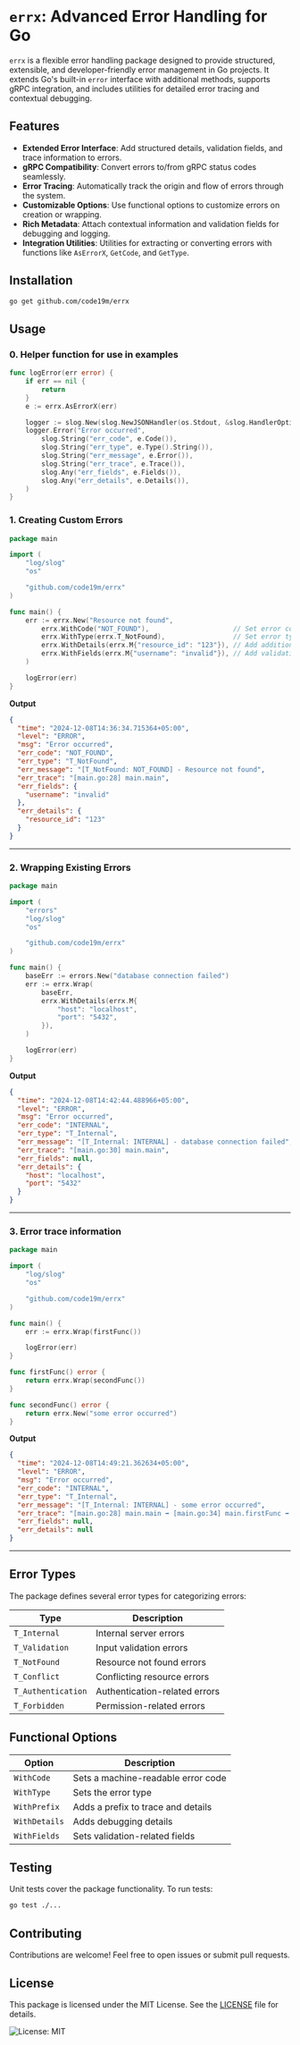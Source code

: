 # `errx`: Advanced Error Handling for Go

`errx` is a flexible error handling package designed to provide structured, extensible, and developer-friendly error management in Go projects. It extends Go's built-in `error` interface with additional methods, supports gRPC integration, and includes utilities for detailed error tracing and contextual debugging.

## Features

- **Extended Error Interface**: Add structured details, validation fields, and trace information to errors.
- **gRPC Compatibility**: Convert errors to/from gRPC status codes seamlessly.
- **Error Tracing**: Automatically track the origin and flow of errors through the system.
- **Customizable Options**: Use functional options to customize errors on creation or wrapping.
- **Rich Metadata**: Attach contextual information and validation fields for debugging and logging.
- **Integration Utilities**: Utilities for extracting or converting errors with functions like `AsErrorX`, `GetCode`, and `GetType`.

## Installation

```bash
go get github.com/code19m/errx
```

## Usage

### 0. Helper function for use in examples
```go
func logError(err error) {
	if err == nil {
		return
	}
	e := errx.AsErrorX(err)

	logger := slog.New(slog.NewJSONHandler(os.Stdout, &slog.HandlerOptions{}))
	logger.Error("Error occurred",
		slog.String("err_code", e.Code()),
		slog.String("err_type", e.Type().String()),
		slog.String("err_message", e.Error()),
		slog.String("err_trace", e.Trace()),
		slog.Any("err_fields", e.Fields()),
		slog.Any("err_details", e.Details()),
	)
}
```

### 1. Creating Custom Errors

```go
package main

import (
	"log/slog"
	"os"

	"github.com/code19m/errx"
)

func main() {
	err := errx.New("Resource not found",
		errx.WithCode("NOT_FOUND"),                     // Set error code
		errx.WithType(errx.T_NotFound),                 // Set error type
		errx.WithDetails(errx.M{"resource_id": "123"}), // Add additional details
		errx.WithFields(errx.M{"username": "invalid"}), // Add validation fields
	)

	logError(err)
}
```

**Output**

```json
{
  "time": "2024-12-08T14:36:34.715364+05:00",
  "level": "ERROR",
  "msg": "Error occurred",
  "err_code": "NOT_FOUND",
  "err_type": "T_NotFound",
  "err_message": "[T_NotFound: NOT_FOUND] - Resource not found",
  "err_trace": "[main.go:28] main.main",
  "err_fields": {
    "username": "invalid"
  },
  "err_details": {
    "resource_id": "123"
  }
}
```

---


### 2. Wrapping Existing Errors

```go
package main

import (
	"errors"
	"log/slog"
	"os"

	"github.com/code19m/errx"
)

func main() {
	baseErr := errors.New("database connection failed")
	err := errx.Wrap(
		baseErr,
		errx.WithDetails(errx.M{
			"host": "localhost",
			"port": "5432",
		}),
	)

	logError(err)
}
```

**Output**

```json
{
  "time": "2024-12-08T14:42:44.488966+05:00",
  "level": "ERROR",
  "msg": "Error occurred",
  "err_code": "INTERNAL",
  "err_type": "T_Internal",
  "err_message": "[T_Internal: INTERNAL] - database connection failed",
  "err_trace": "[main.go:30] main.main",
  "err_fields": null,
  "err_details": {
    "host": "localhost",
    "port": "5432"
  }
}
```

---

### 3. Error trace information

```go
package main

import (
	"log/slog"
	"os"

	"github.com/code19m/errx"
)

func main() {
	err := errx.Wrap(firstFunc())

	logError(err)
}

func firstFunc() error {
	return errx.Wrap(secondFunc())
}

func secondFunc() error {
	return errx.New("some error occurred")
}
```

**Output**

```json
{
  "time": "2024-12-08T14:49:21.362634+05:00",
  "level": "ERROR",
  "msg": "Error occurred",
  "err_code": "INTERNAL",
  "err_type": "T_Internal",
  "err_message": "[T_Internal: INTERNAL] - some error occurred",
  "err_trace": "[main.go:28] main.main ➡️ [main.go:34] main.firstFunc ➡️ [main.go:38] main.secondFunc",
  "err_fields": null,
  "err_details": null
}
```

---

## Error Types

The package defines several error types for categorizing errors:

| Type                | Description                          |
|---------------------|--------------------------------------|
| `T_Internal`        | Internal server errors               |
| `T_Validation`      | Input validation errors              |
| `T_NotFound`        | Resource not found errors            |
| `T_Conflict`        | Conflicting resource errors          |
| `T_Authentication`  | Authentication-related errors        |
| `T_Forbidden`       | Permission-related errors            |

## Functional Options

| Option              | Description                          |
|---------------------|--------------------------------------|
| `WithCode`          | Sets a machine-readable error code   |
| `WithType`          | Sets the error type                  |
| `WithPrefix`        | Adds a prefix to trace and details   |
| `WithDetails`       | Adds debugging details               |
| `WithFields`        | Sets validation-related fields       |


## Testing

Unit tests cover the package functionality. To run tests:

```bash
go test ./...
```

## Contributing

Contributions are welcome! Feel free to open issues or submit pull requests.

## License

This package is licensed under the MIT License. See the [LICENSE](LICENSE) file for details.

![License: MIT](https://img.shields.io/badge/License-MIT-yellow.svg)
